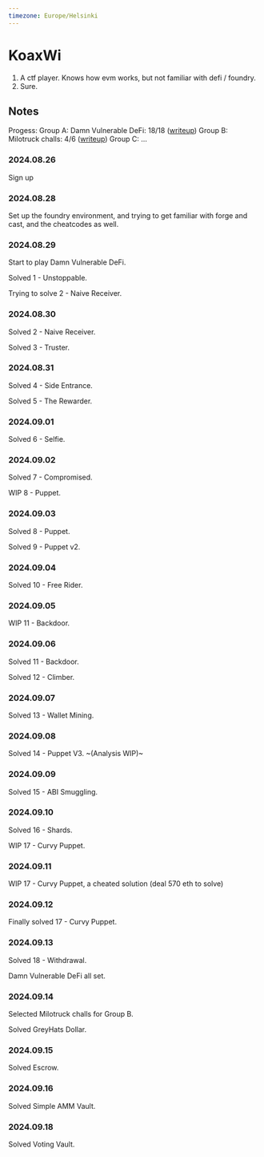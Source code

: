 ```yaml
---
timezone: Europe/Helsinki
---
```


# KoaxWi

1. A ctf player. Knows how evm works, but not familiar with defi / foundry.
2. Sure.

## Notes

Progess:
Group A: Damn Vulnerable DeFi: 18/18 ([writeup](./Writeup/koaxwi/A.damn-vulnerable-defi))
Group B: Milotruck challs: 4/6 ([writeup](./Writeup/koaxwi/B.Milotruck-challs))
Group C: ...


<!-- Content_START -->

### 2024.08.26
Sign up

### 2024.08.28
Set up the foundry environment, and trying to get familiar with forge and cast, and the cheatcodes as well.

### 2024.08.29
Start to play Damn Vulnerable DeFi.

Solved 1 - Unstoppable.

Trying to solve 2 - Naive Receiver.

### 2024.08.30
Solved 2 - Naive Receiver.

Solved 3 - Truster.

### 2024.08.31
Solved 4 - Side Entrance.

Solved 5 - The Rewarder.

### 2024.09.01
Solved 6 - Selfie.

### 2024.09.02
Solved 7 - Compromised.

WIP 8 - Puppet.

### 2024.09.03
Solved 8 - Puppet.

Solved 9 - Puppet v2.

### 2024.09.04
Solved 10 - Free Rider.

### 2024.09.05
WIP 11 - Backdoor.

### 2024.09.06
Solved 11 - Backdoor.

Solved 12 - Climber.

### 2024.09.07
Solved 13 - Wallet Mining.

### 2024.09.08
Solved 14 - Puppet V3. ~(Analysis WIP)~

### 2024.09.09
Solved 15 - ABI Smuggling.

### 2024.09.10
Solved 16 - Shards.

WIP 17 - Curvy Puppet.

### 2024.09.11
WIP 17 - Curvy Puppet, a cheated solution (deal 570 eth to solve)

### 2024.09.12
Finally solved 17 - Curvy Puppet.

### 2024.09.13
Solved 18 - Withdrawal.

Damn Vulnerable DeFi all set.

### 2024.09.14
Selected Milotruck challs for Group B.

Solved GreyHats Dollar.

### 2024.09.15

Solved Escrow.

### 2024.09.16

Solved Simple AMM Vault.

### 2024.09.18

Solved Voting Vault.


<!-- Content_END -->

